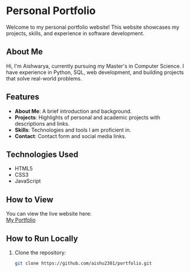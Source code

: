 # Personal Portfolio

Welcome to my personal portfolio website! This website showcases my projects, skills, and experience in software development.

## About Me
Hi, I'm Aishwarya, currently pursuing my Master's in Computer Science. I have experience in Python, SQL, web development, and building projects that solve real-world problems.

## Features
- **About Me**: A brief introduction and background.
- **Projects**: Highlights of personal and academic projects with descriptions and links.
- **Skills**: Technologies and tools I am proficient in.
- **Contact**: Contact form and social media links.

## Technologies Used
- HTML5
- CSS3
- JavaScript

## How to View
You can view the live website here:  
[My Portfolio](https://aishu2301.github.io/portfolio/)

## How to Run Locally
1. Clone the repository:
   ```bash
   git clone https://github.com/aishu2301/portfolio.git
